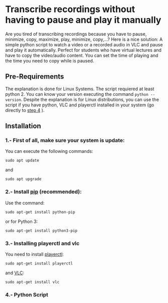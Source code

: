 # Transcribe recordings without having to pause and play it manually

Are you tired of transcribing recordings because you have to pause, minimize, copy, maximize, play, minimize, copy,...? Here is a nice solution:
A simple python script to watch a video or a recorded audio in VLC and pause and play it automatically. Perfect for students who have virtual lectures and have to copy the video/audio content. You can set the time of playing and the time you need to copy while is paused.

## Pre-Requirements
The explanation is done for Linux Systems. The script requiered at least python 2. You can know your version executing the command `python --version`. Despite the explanation is for Linux distributions, you can use the script if you have python, VLC and playerctl installed in your system (go directly to [step 4](#item1) ).

## Installation
### 1.- First of all, make sure your system is update:
You can execute the following commands:
```
sudo apt update
```
and
```
sudo apt upgrade
```
### 2.- Install [pip](https://pypi.org/project/pip/) (recommended):
Use the command:
```
sudo apt-get install python-pip
```
or for Python 3:
```
sudo apt-get install python3-pip
```
### 3.- Installing playerctl and vlc
You need to install [playerctl](https://github.com/altdesktop/playerctl):
```
sudo apt-get install playerctl
```
and [VLC](https://www.videolan.org/):
```
sudo apt-get install vlc
```
<a name="item1"></a>
### 4.- Python Script 




